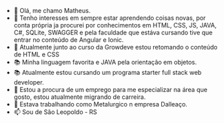 - 👋 Olá, me chamo Matheus.
- 👀 Tenho interesses em sempre estar aprendendo coisas novas, por conta própria ja procurei por conhecimentos em HTML, CSS, JS, JAVA, C#, SQLite, SWAGGER e pela faculdade que estáva cursando tive que entrar no conteúdo de Angular e Ionic.
- 👀 Atualmente junto ao curso da Growdeve estou retomando o conteúdo de HTML e CSS
- 📚 Minha linguagem favorita e JAVA pela orientação em objetos.
- 📚 Atualmente estou cursando um programa starter full stack web developer.
- 💼 Estou a procura de um emprego para me especializar na área que gosto, estou atualmente migrando de carreira.
- 💼 Estava trabalhando como Metalurgico n empresa Dalleaço.
- 📫 Sou de São Leopoldo - RS

